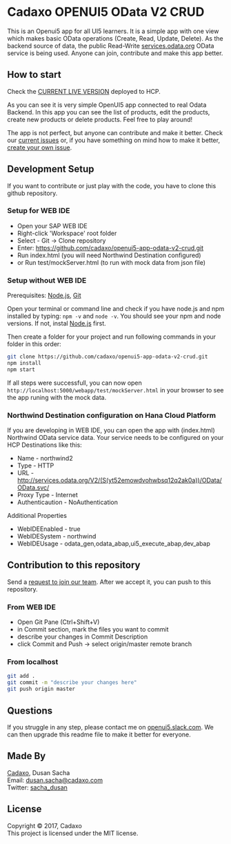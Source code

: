 # Cadaxo OPENUI5 OData V2 CRUD

This is an Openui5 app for all UI5 learners. It is a simple app with one view which makes basic OData operations (Create, Read, Update, Delete). As the backend source of data, the public Read-Write [services.odata.org](http://services.odata.org/) OData service is being used. Anyone can join, contribute and make this app better.

## How to start
Check the [CURRENT LIVE VERSION](https://odata2crud-a17cc5c5c.dispatcher.hana.ondemand.com/index.html?hc_reset) deployed to HCP.

As you can see it is very simple OpenUI5 app connected to real Odata Backend. In this app you can see the list of products, edit the products, create new products or delete products. Feel free to play around!

The app is not perfect, but anyone can contribute and make it better. Check our [current issues](https://github.com/cadaxo/openui5-app-odata-v2-crud/issues) or, if you have something on mind how to make it better, [create your own issue](https://github.com/cadaxo/openui5-app-odata-v2-crud/issues/new).

## Development Setup
If you want to contribute or just play with the code, you have to clone this github repository.

### Setup for WEB IDE
- Open your SAP WEB IDE
- Right-click 'Workspace' root folder
- Select - Git -> Clone repository
- Enter: https://github.com/cadaxo/openui5-app-odata-v2-crud.git
- Run index.html (you will need Northwind Destination configured)
- or Run test/mockServer.html (to run with mock data from json file)

### Setup without WEB IDE
Prerequisites: [Node.js](http://nodejs.org/), [Git](https://git-scm.com/)

Open your terminal or command line and check if you have node.js and npm installed by typing: `npm -v` and `node -v`. You should see your npm and node versions. If not, instal [Node.js](http://nodejs.org/) first.

Then create a folder for your project and run following commands in your folder in this order:
```bash
git clone https://github.com/cadaxo/openui5-app-odata-v2-crud.git
npm install
npm start
```
If all steps were successfull, you can now open `http://localhost:5000/webapp/test/mockServer.html` in your browser to see the app runing with the mock data.

### Northwind Destination configuration on Hana Cloud Platform
If you are developing in WEB IDE, you can open the app with (index.html) Northwind OData service data. Your service needs to be configured on your HCP Destinations like this:

- Name - northwind2  
- Type - HTTP
- URL - http://services.odata.org/V2/(S(yt52emowdvohwbsq12q2ak0a))/OData/OData.svc/
- Proxy Type - Internet
- Authenticaution - NoAuthentication

Additional Properties
- WebIDEEnabled - true
- WebIDESystem - northwind
- WebIDEUsage - odata_gen,odata_abap,ui5_execute_abap,dev_abap

## Contribution to this repository
Send a [request to join our team](https://github.com/orgs/cadaxo/teams/openui5developers). After we accept it, you can push to this repository.

### From WEB IDE
- Open Git Pane (Ctrl+Shift+V)
- in Commit section, mark the files you want to commit
- describe your changes in Commit Description
- click Commit and Push -> select origin/master remote branch

### From localhost
```bash
git add .
git commit -m "describe your changes here"
git push origin master
```

## Questions
If you struggle in any step, please contact me on [openui5.slack.com](https://openui5.slack.com/team/sacha.dusan). We can then upgrade this readme file to make it better for everyone.

## Made By
[Cadaxo](http://www.cadaxo.com/), Dusan Sacha  
Email: dusan.sacha@cadaxo.com  
Twitter: [sacha_dusan](http://twitter.com/sacha_dusan)

## License
Copyright © 2017, Cadaxo  
This project is licensed under the MIT license.
